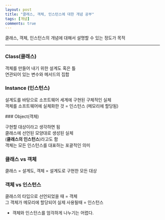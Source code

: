 ```yaml
---
layout: post
title: "클래스, 객체, 인스턴스에 대한 개념 공부"
tags: [개념]
comments: true
---
```


클래스, 객체, 인스턴스의 개념에 대해서 설명할 수 있는 정도가 목적

---

### Class(클래스) 

<p>
객체를 만들어 내기 위한 설계도 혹은 틀<br>
연관되어 있는 변수와 메서드의 집합<br>
</p>

### Instance (인스턴스) 
<p>
설계도를 바탕으로 소프트웨어 세계에 구현된 구체적인 실체<br>
객체를 소프트웨어에 실체화한 것 = 인스턴스 (메모리에 할당됨)<br>

</p>
### Object(객체) 

<p>

구현할 대상이라고 생각하면 됨<br>
클래스에 선언된 모양대로 생성된 실체<br>
(<strong>클래스의 인스턴스</strong>)라고도 함<br>
객체는 모든 인스턴스를 대표하는 포괄적인 의미<br>
</p>

### 클래스 vs 객체
클래스 = 설계도, 객체 = 설계도로 구현한 모든 대상<br>
### 객체 vs 인스턴스 
클래스의 타입으로 선언되었을 때 = 객체<br> 
그 객체가 메모리에 할당되어 실제 사용될때 = 인스턴스<br>
* 객체와 인스턴스를 엄걱하게 나누기는 어렵다.
